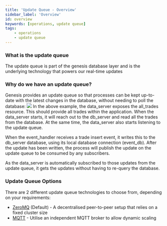 ```yaml
---
title: 'Update Queue - Overview'
sidebar_label: 'Overview'
id: overview
keywords: [operations, update queue]
tags:
    - operations
    - update queue
---
```


### What is the update queue
The update queue is part of the genesis database layer and is the underlying technology that powers our real-time updates

### Why do we have an update queue?
Genesis provides an update queue so that processes can be kept up-to-date with the latest changes in the database, without needing to poll the database:
![](/img/update-queue-overview.png)
In the above example, the data_server exposes the all_trades resource. This should provide all trades within the application. When the data_server starts, it will reach out to the db_server and read all the trades from the database. At the same time, the data_server also starts listening to the update queue.

When the event_handler receives a trade insert event, it writes this to the db_server database, using its local database connection (event_db). After the update has been written, the process will publish the update on the update queue to be consumed by any subscribers.

As the data_server is automatically subscribed to those updates from the update queue, it gets the updates without having to re-query the database.

### Update Queue Options
There are 2 different update queue technologies to choose from, depending on your requirements:

- [ZeroMQ](02_zeromq.md) (Default) - A decentralised peer-to-peer setup that relies on a fixed cluster size
- [MQTT](03_mqtt.md) - Utilise an independent MQTT broker to allow dynamic scaling

